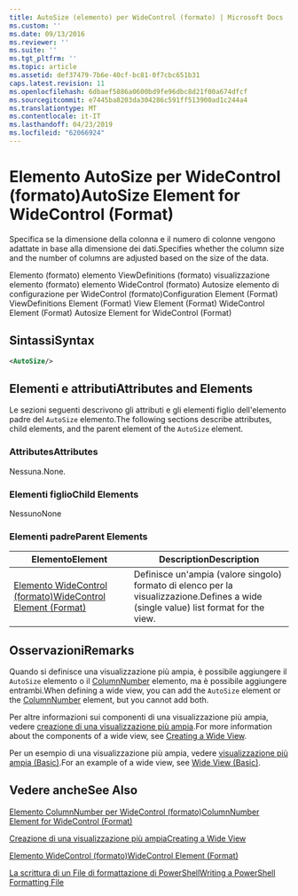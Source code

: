 ```yaml
---
title: AutoSize (elemento) per WideControl (formato) | Microsoft Docs
ms.custom: ''
ms.date: 09/13/2016
ms.reviewer: ''
ms.suite: ''
ms.tgt_pltfrm: ''
ms.topic: article
ms.assetid: def37479-7b6e-40cf-bc81-0f7cbc651b31
caps.latest.revision: 11
ms.openlocfilehash: 6dbaef5886a0600bd9fe96dbc8d21f00a674dfcf
ms.sourcegitcommit: e7445ba8203da304286c591ff513900ad1c244a4
ms.translationtype: MT
ms.contentlocale: it-IT
ms.lasthandoff: 04/23/2019
ms.locfileid: "62066924"
---
```

# <a name="autosize-element-for-widecontrol-format"></a><span data-ttu-id="a6ea1-102">Elemento AutoSize per WideControl (formato)</span><span class="sxs-lookup"><span data-stu-id="a6ea1-102">AutoSize Element for WideControl (Format)</span></span>

<span data-ttu-id="a6ea1-103">Specifica se la dimensione della colonna e il numero di colonne vengono adattate in base alla dimensione dei dati.</span><span class="sxs-lookup"><span data-stu-id="a6ea1-103">Specifies whether the column size and the number of columns are adjusted based on the size of the data.</span></span>

<span data-ttu-id="a6ea1-104">Elemento (formato) elemento ViewDefinitions (formato) visualizzazione elemento (formato) elemento WideControl (formato) Autosize elemento di configurazione per WideControl (formato)</span><span class="sxs-lookup"><span data-stu-id="a6ea1-104">Configuration Element (Format) ViewDefinitions Element (Format) View Element (Format) WideControl Element (Format) Autosize Element for WideControl (Format)</span></span>

## <a name="syntax"></a><span data-ttu-id="a6ea1-105">Sintassi</span><span class="sxs-lookup"><span data-stu-id="a6ea1-105">Syntax</span></span>

```xml
<AutoSize/>
```

## <a name="attributes-and-elements"></a><span data-ttu-id="a6ea1-106">Elementi e attributi</span><span class="sxs-lookup"><span data-stu-id="a6ea1-106">Attributes and Elements</span></span>

<span data-ttu-id="a6ea1-107">Le sezioni seguenti descrivono gli attributi e gli elementi figlio dell'elemento padre del `AutoSize` elemento.</span><span class="sxs-lookup"><span data-stu-id="a6ea1-107">The following sections describe attributes, child elements, and the parent element of the `AutoSize` element.</span></span>

### <a name="attributes"></a><span data-ttu-id="a6ea1-108">Attributes</span><span class="sxs-lookup"><span data-stu-id="a6ea1-108">Attributes</span></span>

<span data-ttu-id="a6ea1-109">Nessuna.</span><span class="sxs-lookup"><span data-stu-id="a6ea1-109">None.</span></span>

### <a name="child-elements"></a><span data-ttu-id="a6ea1-110">Elementi figlio</span><span class="sxs-lookup"><span data-stu-id="a6ea1-110">Child Elements</span></span>

<span data-ttu-id="a6ea1-111">Nessuno</span><span class="sxs-lookup"><span data-stu-id="a6ea1-111">None</span></span>

### <a name="parent-elements"></a><span data-ttu-id="a6ea1-112">Elementi padre</span><span class="sxs-lookup"><span data-stu-id="a6ea1-112">Parent Elements</span></span>

|<span data-ttu-id="a6ea1-113">Elemento</span><span class="sxs-lookup"><span data-stu-id="a6ea1-113">Element</span></span>|<span data-ttu-id="a6ea1-114">Description</span><span class="sxs-lookup"><span data-stu-id="a6ea1-114">Description</span></span>|
|-------------|-----------------|
|[<span data-ttu-id="a6ea1-115">Elemento WideControl (formato)</span><span class="sxs-lookup"><span data-stu-id="a6ea1-115">WideControl Element (Format)</span></span>](./widecontrol-element-format.md)|<span data-ttu-id="a6ea1-116">Definisce un'ampia (valore singolo) formato di elenco per la visualizzazione.</span><span class="sxs-lookup"><span data-stu-id="a6ea1-116">Defines a wide (single value) list format for the view.</span></span>|

## <a name="remarks"></a><span data-ttu-id="a6ea1-117">Osservazioni</span><span class="sxs-lookup"><span data-stu-id="a6ea1-117">Remarks</span></span>

<span data-ttu-id="a6ea1-118">Quando si definisce una visualizzazione più ampia, è possibile aggiungere il `AutoSize` elemento o il [ColumnNumber](./columnnumber-element-for-widecontrol-format.md) elemento, ma è possibile aggiungere entrambi.</span><span class="sxs-lookup"><span data-stu-id="a6ea1-118">When defining a wide view, you can add the `AutoSize` element or the [ColumnNumber](./columnnumber-element-for-widecontrol-format.md) element, but you cannot add both.</span></span>

<span data-ttu-id="a6ea1-119">Per altre informazioni sui componenti di una visualizzazione più ampia, vedere [creazione di una visualizzazione più ampia](./creating-a-wide-view.md).</span><span class="sxs-lookup"><span data-stu-id="a6ea1-119">For more information about the components of a wide view, see [Creating a Wide View](./creating-a-wide-view.md).</span></span>

<span data-ttu-id="a6ea1-120">Per un esempio di una visualizzazione più ampia, vedere [visualizzazione più ampia (Basic)](./wide-view-basic.md).</span><span class="sxs-lookup"><span data-stu-id="a6ea1-120">For an example of a wide view, see [Wide View (Basic)](./wide-view-basic.md).</span></span>

## <a name="see-also"></a><span data-ttu-id="a6ea1-121">Vedere anche</span><span class="sxs-lookup"><span data-stu-id="a6ea1-121">See Also</span></span>

[<span data-ttu-id="a6ea1-122">Elemento ColumnNumber per WideControl (formato)</span><span class="sxs-lookup"><span data-stu-id="a6ea1-122">ColumnNumber Element for WideControl (Format)</span></span>](./columnnumber-element-for-widecontrol-format.md)

[<span data-ttu-id="a6ea1-123">Creazione di una visualizzazione più ampia</span><span class="sxs-lookup"><span data-stu-id="a6ea1-123">Creating a Wide View</span></span>](./creating-a-wide-view.md)

[<span data-ttu-id="a6ea1-124">Elemento WideControl (formato)</span><span class="sxs-lookup"><span data-stu-id="a6ea1-124">WideControl Element (Format)</span></span>](./widecontrol-element-format.md)

[<span data-ttu-id="a6ea1-125">La scrittura di un File di formattazione di PowerShell</span><span class="sxs-lookup"><span data-stu-id="a6ea1-125">Writing a PowerShell Formatting File</span></span>](./writing-a-powershell-formatting-file.md)
